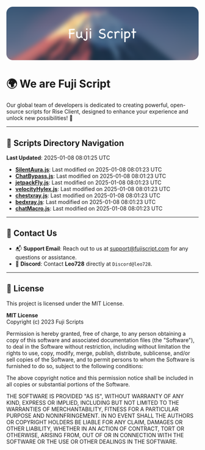 ![Banner](.github/b.webp)

# 🌍 **We are Fuji Script**

Our global team of developers is dedicated to creating powerful, open-source scripts for Rise Client, designed to enhance your experience and unlock new possibilities! 🌟

---
<!-- SCRIPTS_NAVIGATION_START -->
## 📂 **Scripts Directory Navigation**

**Last Updated**: 2025-01-08 08:01:25 UTC

- **[SilentAura.js](scripts/SilentAura.js)**: Last modified on 2025-01-08 08:01:23 UTC
- **[ChatBypass.js](scripts/ChatBypass.js)**: Last modified on 2025-01-08 08:01:23 UTC
- **[jetpackFly.js](scripts/jetpackFly.js)**: Last modified on 2025-01-08 08:01:23 UTC
- **[velocityHylex.js](scripts/velocityHylex.js)**: Last modified on 2025-01-08 08:01:23 UTC
- **[chestxray.js](scripts/chestxray.js)**: Last modified on 2025-01-08 08:01:23 UTC
- **[bedxray.js](scripts/bedxray.js)**: Last modified on 2025-01-08 08:01:23 UTC
- **[chatMacro.js](scripts/chatMacro.js)**: Last modified on 2025-01-08 08:01:23 UTC

<!-- SCRIPTS_NAVIGATION_END -->

---

## 💬 **Contact Us**  
- 📬 **Support Email**: Reach out to us at [support@fujiscript.com](mailto:support@fujiscript.com) for any questions or assistance.  
- 💬 **Discord**: Contact **Leo728** directly at `Discord@leo728`.

---

## 📜 **License**

This project is licensed under the MIT License.  

**MIT License**  
Copyright (c) 2023 Fuji Scripts  

Permission is hereby granted, free of charge, to any person obtaining a copy of this software and associated documentation files (the "Software"), to deal in the Software without restriction, including without limitation the rights to use, copy, modify, merge, publish, distribute, sublicense, and/or sell copies of the Software, and to permit persons to whom the Software is furnished to do so, subject to the following conditions:  

The above copyright notice and this permission notice shall be included in all copies or substantial portions of the Software.  

THE SOFTWARE IS PROVIDED "AS IS", WITHOUT WARRANTY OF ANY KIND, EXPRESS OR IMPLIED, INCLUDING BUT NOT LIMITED TO THE WARRANTIES OF MERCHANTABILITY, FITNESS FOR A PARTICULAR PURPOSE AND NONINFRINGEMENT. IN NO EVENT SHALL THE AUTHORS OR COPYRIGHT HOLDERS BE LIABLE FOR ANY CLAIM, DAMAGES OR OTHER LIABILITY, WHETHER IN AN ACTION OF CONTRACT, TORT OR OTHERWISE, ARISING FROM, OUT OF OR IN CONNECTION WITH THE SOFTWARE OR THE USE OR OTHER DEALINGS IN THE SOFTWARE.  
